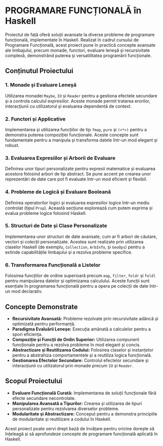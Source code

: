 # PROGRAMARE FUNCȚIONALĂ în Haskell

Proiectul de față oferă soluții avansate la diverse probleme de programare funcțională, implementate în Haskell. Realizat în cadrul cursului de Programare Funcțională, acest proiect pune în practică concepte avansate ale limbajului, precum monade, functori, evaluare leneșă și recursivitate complexă, demonstrând puterea și versatilitatea programării funcționale.

## Conținutul Proiectului

### 1. Monade și Evaluare Leneșă
Utilizarea monadei `Maybe`, `IO` și `Reader` pentru a gestiona efectele secundare și a controla calculul expresiilor. Aceste monade permit tratarea erorilor, interacțiunii cu utilizatorul și evaluarea dependentă de context.

### 2. Functori și Applicative
Implementarea și utilizarea funcțiilor de tip `fmap`, `pure` și `(<*>)` pentru a demonstra puterea compoziției funcționale. Aceste concepte sunt fundamentale pentru a manipula și transforma datele într-un mod elegant și robust.

### 3. Evaluarea Expresiilor și Arborii de Evaluare
Definirea unor tipuri personalizate pentru expresii matematice și evaluarea acestora folosind arbori de tip abstract. Se pune accent pe crearea unor reprezentări de date care pot fi evaluate într-un mod eficient și flexibil.

### 4. Probleme de Logică și Evaluare Booleană
Definirea operatorilor logici și evaluarea expresiilor logice într-un mediu controlat (tipul `Prop`). Această secțiune explorează cum putem exprima și evalua probleme logice folosind Haskell.

### 5. Structuri de Date și Clase Personalizate
Implementarea unor structuri de date avansate, cum ar fi arbori de căutare, vectori și colecții personalizate. Acestea sunt realizate prin utilizarea claselor Haskell (de exemplu, `Collection`, `ArbInfo`, și `GeoOps`) pentru a extinde capabilitățile limbajului și a rezolva probleme specifice.

### 6. Transformarea Funcțională a Listelor
Folosirea funcțiilor de ordine superioară precum `map`, `filter`, `foldr` și `foldl` pentru manipularea datelor și optimizarea calculului. Aceste funcții sunt esențiale în programarea funcțională pentru a opera pe colecții de date într-un mod declarativ.

## Concepte Demonstrate

- **Recursivitate Avansată:** Probleme rezolvate prin recursivitate adâncă și optimizată pentru performanță.
- **Paradigma Evaluării Leneșe:** Execuția amânată a calculelor pentru a spori eficiența.
- **Compoziție și Funcții de Ordin Superior:** Utilizarea compunerii funcționale pentru a rezolva probleme în mod elegant și concis.
- **Abstractizare și Reutilizarea Codului:** Folosirea claselor și instanțelor pentru a abstrahiza comportamentele și a reutiliza logica funcțională.
- **Gestionarea Efectelor Secundare:** Controlul efectelor secundare și interacțiunii cu utilizatorul prin monade precum `IO` și `Reader`.

## Scopul Proiectului

- **Evaluare Funcțională Curată:** Implementarea de soluții funcționale fără efecte secundare necontrolate.
- **Manipularea Avansată a Tipurilor:** Crearea și utilizarea de tipuri personalizate pentru rezolvarea diverselor probleme.
- **Modularitate și Abstractizare:** Conceput pentru a demonstra principiile de modularitate și reutilizare a codului în Haskell.

Acest proiect poate servi drept bază de învățare pentru oricine dorește să înțeleagă și să aprofundeze concepte de programare funcțională aplicată în Haskell.

